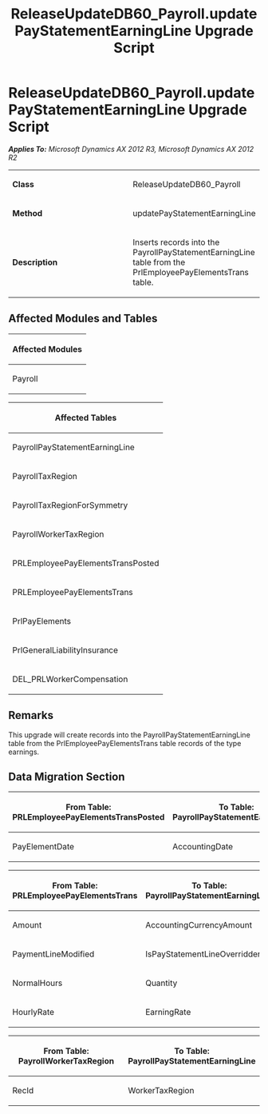 ﻿---
title: ReleaseUpdateDB60_Payroll.updatePayStatementEarningLine Upgrade Script
TOCTitle: ReleaseUpdateDB60_Payroll.updatePayStatementEarningLine Upgrade Script
ms:assetid: 690a9956-7e18-4d42-23c3-eb92d8e67873
ms:mtpsurl: https://msdn.microsoft.com/en-us/library/JJ685635(v=AX.60)
ms:contentKeyID: 49708838
ms.date: 05/18/2015
mtps_version: v=AX.60
---

# ReleaseUpdateDB60\_Payroll.updatePayStatementEarningLine Upgrade Script 


_**Applies To:** Microsoft Dynamics AX 2012 R3, Microsoft Dynamics AX 2012 R2_

<table>
<colgroup>
<col style="width: 50%" />
<col style="width: 50%" />
</colgroup>
<tbody>
<tr class="odd">
<td><p><strong>Class</strong></p></td>
<td><p>ReleaseUpdateDB60_Payroll</p></td>
</tr>
<tr class="even">
<td><p><strong>Method</strong></p></td>
<td><p>updatePayStatementEarningLine</p></td>
</tr>
<tr class="odd">
<td><p><strong>Description</strong></p></td>
<td><p>Inserts records into the PayrollPayStatementEarningLine table from the PrlEmployeePayElementsTrans table.</p></td>
</tr>
</tbody>
</table>


## Affected Modules and Tables

<table>
<colgroup>
<col style="width: 100%" />
</colgroup>
<thead>
<tr class="header">
<th><p>Affected Modules</p></th>
</tr>
</thead>
<tbody>
<tr class="odd">
<td><p>Payroll</p></td>
</tr>
</tbody>
</table>


<table>
<colgroup>
<col style="width: 100%" />
</colgroup>
<thead>
<tr class="header">
<th><p>Affected Tables</p></th>
</tr>
</thead>
<tbody>
<tr class="odd">
<td><p>PayrollPayStatementEarningLine</p></td>
</tr>
<tr class="even">
<td><p>PayrollTaxRegion</p></td>
</tr>
<tr class="odd">
<td><p>PayrollTaxRegionForSymmetry</p></td>
</tr>
<tr class="even">
<td><p>PayrollWorkerTaxRegion</p></td>
</tr>
<tr class="odd">
<td><p>PRLEmployeePayElementsTransPosted</p></td>
</tr>
<tr class="even">
<td><p>PRLEmployeePayElementsTrans</p></td>
</tr>
<tr class="odd">
<td><p>PrlPayElements</p></td>
</tr>
<tr class="even">
<td><p>PrlGeneralLiabilityInsurance</p></td>
</tr>
<tr class="odd">
<td><p>DEL_PRLWorkerCompensation</p></td>
</tr>
</tbody>
</table>


## Remarks

This upgrade will create records into the PayrollPayStatementEarningLine table from the PrlEmployeePayElementsTrans table records of the type earnings.

## Data Migration Section

<table>
<colgroup>
<col style="width: 50%" />
<col style="width: 50%" />
</colgroup>
<thead>
<tr class="header">
<th><p>From Table: PRLEmployeePayElementsTransPosted</p></th>
<th><p>To Table: PayrollPayStatementEarningLine</p></th>
</tr>
</thead>
<tbody>
<tr class="odd">
<td><p>PayElementDate</p></td>
<td><p>AccountingDate</p></td>
</tr>
</tbody>
</table>


<table>
<colgroup>
<col style="width: 50%" />
<col style="width: 50%" />
</colgroup>
<thead>
<tr class="header">
<th><p>From Table: PRLEmployeePayElementsTrans</p></th>
<th><p>To Table: PayrollPayStatementEarningLine</p></th>
</tr>
</thead>
<tbody>
<tr class="odd">
<td><p>Amount</p></td>
<td><p>AccountingCurrencyAmount</p></td>
</tr>
<tr class="even">
<td><p>PaymentLineModified</p></td>
<td><p>IsPayStatementLineOverridden</p></td>
</tr>
<tr class="odd">
<td><p>NormalHours</p></td>
<td><p>Quantity</p></td>
</tr>
<tr class="even">
<td><p>HourlyRate</p></td>
<td><p>EarningRate</p></td>
</tr>
</tbody>
</table>


<table>
<colgroup>
<col style="width: 50%" />
<col style="width: 50%" />
</colgroup>
<thead>
<tr class="header">
<th><p>From Table: PayrollWorkerTaxRegion</p></th>
<th><p>To Table: PayrollPayStatementEarningLine</p></th>
</tr>
</thead>
<tbody>
<tr class="odd">
<td><p>RecId</p></td>
<td><p>WorkerTaxRegion</p></td>
</tr>
</tbody>
</table>

  


